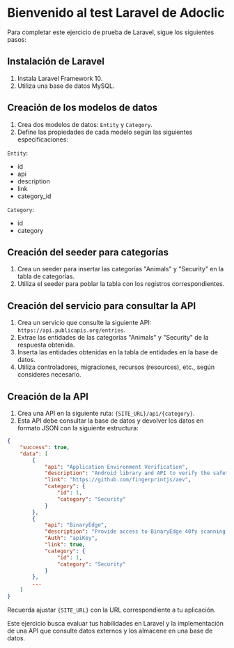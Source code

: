 # Bienvenido al test Laravel de Adoclic

Para completar este ejercicio de prueba de Laravel, sigue los siguientes pasos:

## Instalación de Laravel
1. Instala Laravel Framework 10.
2. Utiliza una base de datos MySQL.

## Creación de los modelos de datos
1. Crea dos modelos de datos: `Entity` y `Category`.
2. Define las propiedades de cada modelo según las siguientes especificaciones:

`Entity`:
- id
- api
- description
- link
- category_id

`Category`:
- id
- category

## Creación del seeder para categorías
1. Crea un seeder para insertar las categorías "Animals" y "Security" en la tabla de categorías.
2. Utiliza el seeder para poblar la tabla con los registros correspondientes.

## Creación del servicio para consultar la API
1. Crea un servicio que consulte la siguiente API: `https://api.publicapis.org/entries`.
2. Extrae las entidades de las categorías "Animals" y "Security" de la respuesta obtenida.
3. Inserta las entidades obtenidas en la tabla de entidades en la base de datos.
4. Utiliza controladores, migraciones, recursos (resources), etc., según consideres necesario.

## Creación de la API
1. Crea una API en la siguiente ruta: `{SITE_URL}/api/{category}`.
2. Esta API debe consultar la base de datos y devolver los datos en formato JSON con la siguiente estructura:

```json
{
    "success": true,
    "data": [
        {
            "api": "Application Environment Verification",
            "description": "Android library and API to verify the safety of user devices, detect rooted devices and other risks",
            "link": "https://github.com/fingerprintjs/aev",
            "category": {
                "id": 1,
                "category": "Security"
            }
        },
        {
            "api": "BinaryEdge",
            "description": "Provide access to BinaryEdge 40fy scanning platform",
            "Auth": "apiKey",
            "link": true,
            "category": {
                "id": 1,
                "category": "Security"
            }
        },
        ...
    ]
}
```

Recuerda ajustar `{SITE_URL}` con la URL correspondiente a tu aplicación.

Este ejercicio busca evaluar tus habilidades en Laravel y la implementación de una API que consulte datos externos y los almacene en una base de datos.